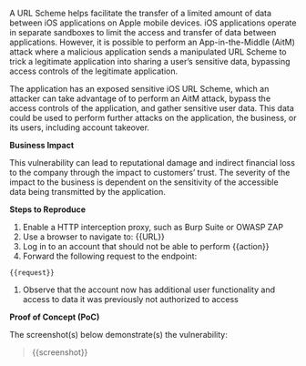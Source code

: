 A URL Scheme helps facilitate the transfer of a limited amount of data between iOS applications on Apple mobile devices. iOS applications operate in separate sandboxes to limit the access and transfer of data between applications. However, it is possible to perform an App-in-the-Middle (AitM) attack where a malicious application sends a manipulated URL Scheme to trick a legitimate application into sharing a user’s sensitive data, bypassing access controls of the legitimate application.

The application has an exposed sensitive iOS URL Scheme, which an attacker can take advantage of to perform an AitM attack, bypass the access controls of the application, and gather sensitive user data. This data could be used to perform further attacks on the application, the business, or its users, including account takeover.

**Business Impact**

This vulnerability can lead to reputational damage and indirect financial loss to the company through the impact to customers’ trust. The severity of the impact to the business is dependent on the sensitivity of the accessible data being transmitted by the application.

**Steps to Reproduce**

1. Enable a HTTP interception proxy, such as Burp Suite or OWASP ZAP
1. Use a browser to navigate to: {{URL}}
1. Log in to an account that should not be able to perform {{action}}
1. Forward the following request to the endpoint:

```http
{{request}}
```

1. Observe that the account now has additional user functionality and access to data it was previously not authorized to access

**Proof of Concept (PoC)**

The screenshot(s) below demonstrate(s) the vulnerability:
>
> {{screenshot}}
